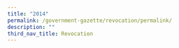 ```yaml
---
title: "2014"
permalink: /government-gazette/revocation/permalink/
description: ""
third_nav_title: Revocation
---
```

